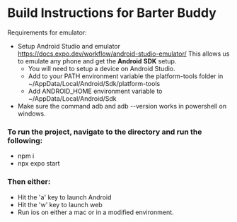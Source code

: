 # Build Instructions for Barter Buddy

Requirements for emulator:
- Setup Android Studio and emulator https://docs.expo.dev/workflow/android-studio-emulator/
    This allows us to emulate any phone and get the **Android** **SDK** setup.
    - You will need to setup a device on Android Studio.
    - Add to your PATH environment variable the platform-tools folder in ~/AppData/Local/Android/Sdk/platform-tools
    - Add ANDROID_HOME environment variable to ~/AppData/Local/Android/Sdk
- Make sure the command adb and adb --version works in powershell on windows.

### To run the project, navigate to the directory and run the following:
- npm i
- npx expo start
  
### Then either:
- Hit the 'a' key to launch Android
- Hit the 'w' key to launch web
- Run ios on either a mac or in a modified environment. 

